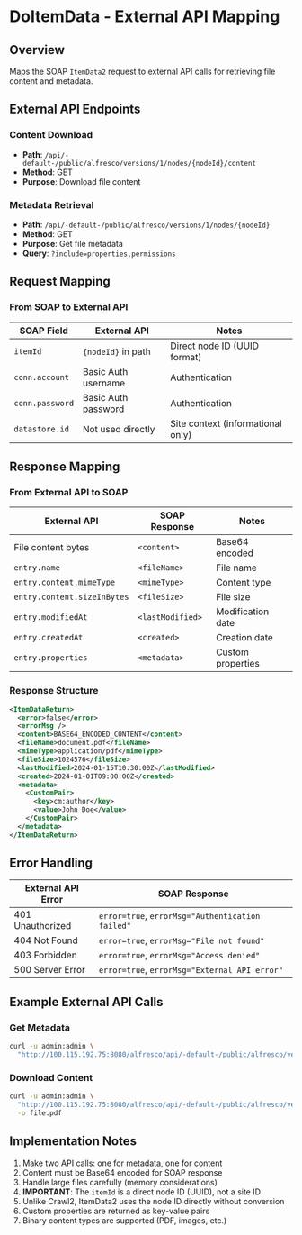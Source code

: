 # DoItemData - External API Mapping

## Overview
Maps the SOAP `ItemData2` request to external API calls for retrieving file content and metadata.

## External API Endpoints

### Content Download
- **Path**: `/api/-default-/public/alfresco/versions/1/nodes/{nodeId}/content`
- **Method**: GET
- **Purpose**: Download file content

### Metadata Retrieval
- **Path**: `/api/-default-/public/alfresco/versions/1/nodes/{nodeId}`
- **Method**: GET
- **Purpose**: Get file metadata
- **Query**: `?include=properties,permissions`

## Request Mapping

### From SOAP to External API

| SOAP Field | External API | Notes |
|------------|--------------|-------|
| `itemId` | `{nodeId}` in path | Direct node ID (UUID format) |
| `conn.account` | Basic Auth username | Authentication |
| `conn.password` | Basic Auth password | Authentication |
| `datastore.id` | Not used directly | Site context (informational only) |

## Response Mapping

### From External API to SOAP

| External API | SOAP Response | Notes |
|--------------|---------------|-------|
| File content bytes | `<content>` | Base64 encoded |
| `entry.name` | `<fileName>` | File name |
| `entry.content.mimeType` | `<mimeType>` | Content type |
| `entry.content.sizeInBytes` | `<fileSize>` | File size |
| `entry.modifiedAt` | `<lastModified>` | Modification date |
| `entry.createdAt` | `<created>` | Creation date |
| `entry.properties` | `<metadata>` | Custom properties |

### Response Structure
```xml
<ItemDataReturn>
  <error>false</error>
  <errorMsg />
  <content>BASE64_ENCODED_CONTENT</content>
  <fileName>document.pdf</fileName>
  <mimeType>application/pdf</mimeType>
  <fileSize>1024576</fileSize>
  <lastModified>2024-01-15T10:30:00Z</lastModified>
  <created>2024-01-01T09:00:00Z</created>
  <metadata>
    <CustomPair>
      <key>cm:author</key>
      <value>John Doe</value>
    </CustomPair>
  </metadata>
</ItemDataReturn>
```

## Error Handling

| External API Error | SOAP Response |
|-------------------|---------------|
| 401 Unauthorized | `error=true`, `errorMsg="Authentication failed"` |
| 404 Not Found | `error=true`, `errorMsg="File not found"` |
| 403 Forbidden | `error=true`, `errorMsg="Access denied"` |
| 500 Server Error | `error=true`, `errorMsg="External API error"` |

## Example External API Calls

### Get Metadata
```bash
curl -u admin:admin \
  "http://100.115.192.75:8080/alfresco/api/-default-/public/alfresco/versions/1/nodes/12345678-1234-1234-1234-123456789012?include=properties"
```

### Download Content
```bash
curl -u admin:admin \
  "http://100.115.192.75:8080/alfresco/api/-default-/public/alfresco/versions/1/nodes/12345678-1234-1234-1234-123456789012/content" \
  -o file.pdf
```

## Implementation Notes

1. Make two API calls: one for metadata, one for content
2. Content must be Base64 encoded for SOAP response
3. Handle large files carefully (memory considerations)
4. **IMPORTANT**: The `itemId` is a direct node ID (UUID), not a site ID
5. Unlike Crawl2, ItemData2 uses the node ID directly without conversion
6. Custom properties are returned as key-value pairs
7. Binary content types are supported (PDF, images, etc.)